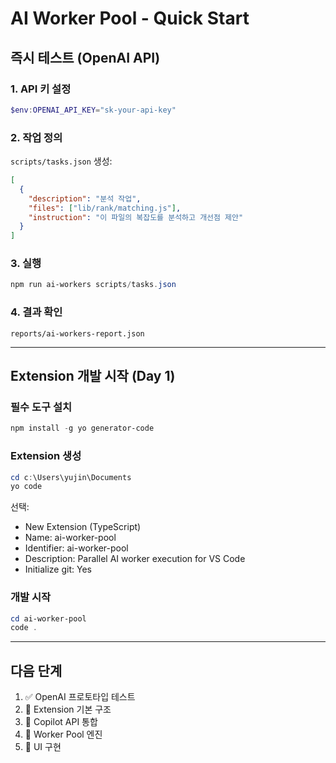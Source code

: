 # AI Worker Pool - Quick Start

## 즉시 테스트 (OpenAI API)

### 1. API 키 설정

```powershell
$env:OPENAI_API_KEY="sk-your-api-key"
```

### 2. 작업 정의

`scripts/tasks.json` 생성:

```json
[
  {
    "description": "분석 작업",
    "files": ["lib/rank/matching.js"],
    "instruction": "이 파일의 복잡도를 분석하고 개선점 제안"
  }
]
```

### 3. 실행

```powershell
npm run ai-workers scripts/tasks.json
```

### 4. 결과 확인

`reports/ai-workers-report.json`

---

## Extension 개발 시작 (Day 1)

### 필수 도구 설치

```powershell
npm install -g yo generator-code
```

### Extension 생성

```powershell
cd c:\Users\yujin\Documents
yo code
```

선택:

- New Extension (TypeScript)
- Name: ai-worker-pool
- Identifier: ai-worker-pool
- Description: Parallel AI worker execution for VS Code
- Initialize git: Yes

### 개발 시작

```powershell
cd ai-worker-pool
code .
```

---

## 다음 단계

1. ✅ OpenAI 프로토타입 테스트
2. 🔲 Extension 기본 구조
3. 🔲 Copilot API 통합
4. 🔲 Worker Pool 엔진
5. 🔲 UI 구현
